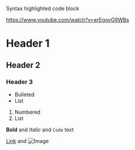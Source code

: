 Syntax highlighted code block

https://www.youtube.com/watch?v=erEgovG9WBs

# Header 1
## Header 2
### Header 3

- Bulleted
- List

1. Numbered
2. List

**Bold** and _Italic_ and `Code` text

[Link](url) and ![Image](src)

